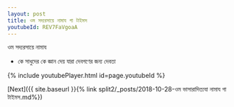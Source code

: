```yaml
---
layout: post
title: ওম সদ্যরসায়ে নামায গা টাইমস
youtubeId: REV7FaVgoaA
---
```

 
 
 ওম সদ্যরসায়ে নামায  
 
 -  কে সাধুদের কে জ্ঞান দেয় যারা দেবগণের জন্য দেবতা 
 
  
 
  
 
 
 
 
 
 


{% include youtubePlayer.html id=page.youtubeId %}
 
[Next]({{ site.baseurl }}{% link  split2/_posts/2018-10-28-ওম ভাসারাদিত্যযা নামায গা টাইমস.md%})
 
